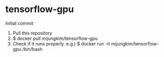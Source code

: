 # tensorflow-gpu

Initial commit 

1. Pull this repository
2. $ docker pull mijungkim/tensorflow-gpu
3. Check if it runs properly. e.g.) $ docker run -it mijungkim/tensorflow-gpu /bin/bash

